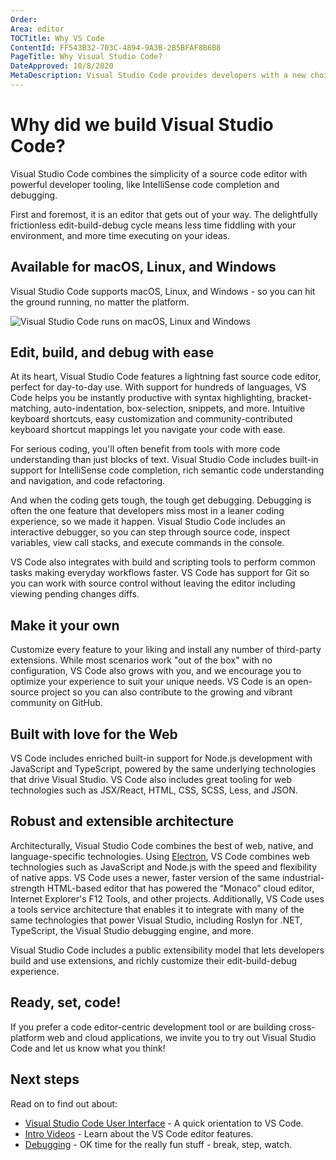```yaml
---
Order:
Area: editor
TOCTitle: Why VS Code
ContentId: FF543B32-703C-4894-9A3B-2B5BFAF8B6B8
PageTitle: Why Visual Studio Code?
DateApproved: 10/8/2020
MetaDescription: Visual Studio Code provides developers with a new choice of tool that combines the simplicity of a code editor with the best tooling for their core edit-build-debug cycle. Visual Studio Code is available for macOS, Linux, and Windows.
---
```

# Why did we build Visual Studio Code?

Visual Studio Code combines the simplicity of a source code editor with powerful developer tooling, like IntelliSense code completion and debugging.

First and foremost, it is an editor that gets out of your way. The delightfully frictionless edit-build-debug cycle means less time fiddling with your environment, and more time executing on your ideas.

## Available for macOS, Linux, and Windows

Visual Studio Code supports macOS, Linux, and Windows - so you can hit the ground running, no matter the platform.

![Visual Studio Code runs on macOS, Linux and Windows](images/whyvscode/macwinlinux2.png)

## Edit, build, and debug with ease

At its heart, Visual Studio Code features a lightning fast source code editor, perfect for day-to-day use. With support for hundreds of languages, VS Code helps you be instantly productive with syntax highlighting, bracket-matching, auto-indentation, box-selection, snippets, and more. Intuitive keyboard shortcuts, easy customization and community-contributed keyboard shortcut mappings let you navigate your code with ease.

For serious coding, you'll often benefit from tools with more code understanding than just blocks of text. Visual Studio Code includes built-in support for IntelliSense code completion, rich semantic code understanding and navigation, and code refactoring.

And when the coding gets tough, the tough get debugging. Debugging is often the one feature that developers miss most in a leaner coding experience, so we made it happen. Visual Studio Code includes an interactive debugger, so you can step through source code, inspect variables, view call stacks, and execute commands in the console.

VS Code also integrates with build and scripting tools to perform common tasks making everyday workflows faster. VS Code has support for Git so you can work with source control without leaving the editor including viewing pending changes diffs.

## Make it your own

Customize every feature to your liking and install any number of third-party extensions. While most scenarios work "out of the box" with no configuration, VS Code also grows with you, and we encourage you to optimize your experience to suit your unique needs. VS Code is an open-source project so you can also contribute to the growing and vibrant community on GitHub.

## Built with love for the Web

VS Code includes enriched built-in support for Node.js development with JavaScript and TypeScript, powered by the same underlying technologies that drive Visual Studio. VS Code also includes great tooling for web technologies such as JSX/React, HTML, CSS, SCSS, Less, and JSON.

## Robust and extensible architecture

Architecturally, Visual Studio Code combines the best of web, native, and language-specific technologies. Using [Electron](https://github.com/electron/electron), VS Code combines web technologies such as JavaScript and Node.js with the speed and flexibility of native apps. VS Code uses a newer, faster version of the same industrial-strength HTML-based editor that has powered the “Monaco” cloud editor, Internet Explorer's F12 Tools, and other projects. Additionally, VS Code uses a tools service architecture that enables it to integrate with many of the same technologies that power Visual Studio, including Roslyn for .NET, TypeScript, the Visual Studio debugging engine, and more.

Visual Studio Code includes a public extensibility model that lets developers build and use extensions, and richly customize their edit-build-debug experience.

## Ready, set, code!

If you prefer a code editor-centric development tool or are building cross-platform web and cloud applications, we invite you to try out Visual Studio Code and let us know what you think!

## Next steps

Read on to find out about:

* [Visual Studio Code User Interface](/docs/getstarted/userinterface.md) - A quick orientation to VS Code.
* [Intro Videos](/docs/getstarted/introvideos.md) - Learn about the VS Code editor features.
* [Debugging](/docs/editor/debugging.md) - OK time for the really fun stuff - break, step, watch.
